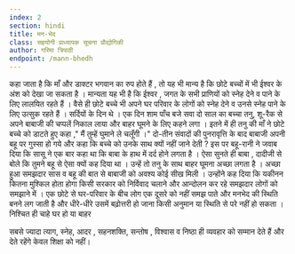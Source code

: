 ```yaml
---
index: 2
section: hindi
title: मन-भेद
class: सहयोगी प्राध्यापक सूचना प्रौद्योगिकी
author: गरिमा त्रिपाठी
endpoint: /mann-bhedh
---
```


कहा जाता है कि माँ और डाक्टर भगवान का रुप होते हैं , तो यह भी मान्य है कि छोटे बच्चों में भी ईश्वर के अंश को देखा जा सकता है । मान्यता यह भी है कि ईश्वर , जगत के सभी प्राणियों को स्नेह देने व पाने के लिए लालयित रहते हैं । वैसे ही छोटे बच्चे भी अपने घर परिवार के लोगों को स्नेह देने व उनसे स्नेह पाने के लिए उत्सुक रहते हैं । सर्दियों के दिन थे । एक दिन शाम पाँच बजे सवा दो साल का बच्चा तनु, शू-रैक से अपने बाबाजी की चप्पलें निकाल लाया और बाहर घूमने के लिए कहने लगा । इतने में ही तनु की माँ ने छोटे बच्चे को डाटते हुए कहा ," मैं तुम्हें घुमाने ले चलूँगी ।" दो-तीन संवादों की पुनरावृत्ति के बाद बाबाजी अपनी बहू पर गुस्सा हो गये और कहा कि बच्चे को उनके साथ क्यों नहीं जाने देती ? इस पर बहू-रानी ने जवाब दिया कि सासू ने एक बार कहा था कि बाबा के हाथ में दर्द होने लगता है । ऐसा सुनते ही बाबा , दादीजी से बोले कि तुमने बहू से ऐसा क्यों कह दिया था । उन्हें तो तनु के साथ बाहर घूमना अच्छा लगता है । अच्छा हुआ समझदार सास व बहू की बात से बाबाजी को अवश्य कोई सीख मिली । उन्होंने कह दिया कि यकीनन कितना मुश्किल होता होगा किसी सरकार को निर्विवाद चलाने और आन्दोलन कर रहे समझदार लोगों को समझाने में । एक छोटे से घर-परिवार के बीच लोग एक दूसरे को नहीं समझ पाते और मनभेद की स्थिति बनने लग जाती है और धीरे-धीरे उसमें बढ़ोत्तरी हो जाना किसी अनुमान या स्थिति से परे नहीं हो सकता । निश्चित ही चाहे घर हो या बाहर

सबसे ज्यादा त्याग, स्नेह, आदर , सहनशक्ति, सन्तोष , विश्वास व निष्ठा ही व्यवहार को सम्मान देते हैं और देते रहेंगे केवल शिक्षा को नहीं।
